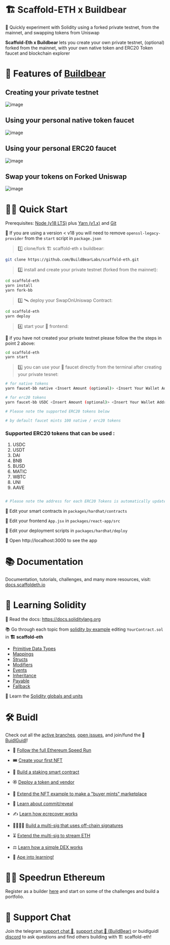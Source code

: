 # 🏗 Scaffold-ETH x Buildbear

🧪 Quickly experiment with Solidity using a forked private testnet, from the mainnet, and swapping tokens from Uniswap

**Scaffold-Eth x Buildbear** lets you create your own private testnet, (optional) forked from the mainnet, with your own native token and ERC20 Token faucet and blockchain explorer

# 🐻 Features of [Buildbear](https://buildbear.io)


## Creating your private testnet

![image](./Your%20Private%20Testnet.png)

## Using your personal native token faucet

![image](./Native%20Token%20Faucet.png)

## Using your personal ERC20 faucet

![image](./USDC%20Faucet.png)

## Swap your tokens on Forked Uniswap

![image](./Swap%20Tokens%20Using%20Forked%20Uniswap.png)

# 🏄‍♂️ Quick Start

Prerequisites: [Node (v18 LTS)](https://nodejs.org/en/download/) plus [Yarn (v1.x)](https://classic.yarnpkg.com/en/docs/install/) and [Git](https://git-scm.com/downloads)

🚨 If you are using a version < v18 you will need to remove `openssl-legacy-provider` from the `start` script in `package.json`

> 1️⃣ clone/fork 🏗 scaffold-eth x buildbear:

```bash
git clone https://github.com/BuildBearLabs/scaffold-eth.git
```

> 2️⃣ install and create your private testnet (forked from the mainnet):

```bash
cd scaffold-eth
yarn install
yarn fork-bb
```

> 3️⃣ 🛰 deploy your SwapOnUniswap Contract:

```bash
cd scaffold-eth
yarn deploy
```

> 4️⃣ start your 📱 frontend:

🚨 if you have not created your private testnet please follow the the steps in point 2 above:

```bash
cd scaffold-eth
yarn start
```


> 5️⃣ you can use your 🚰 faucet directly from the terminal after creating your private tesnet:

```bash
# for native tokens
yarn faucet-bb native <Insert Amount (optional)> <Insert Your Wallet Address>

# for erc20 tokens
yarn faucet-bb USDC <Insert Amount (optional)> <Insert Your Wallet Address>

# Please note the supported ERC20 tokens below

# by default faucet mints 100 native / erc20 tokens
```

### Supported ERC20 tokens that can be used :

1. USDC
2. USDT
3. DAI
4. BNB
5. BUSD
6. MATIC
7. WBTC
8. UNI
9. AAVE

```bash

# Please note the address for each ERC20 Tokens is automatically updated / changed based on the network that you have forked from

```

🔏 Edit your smart contracts in `packages/hardhat/contracts`

📝 Edit your frontend `App.jsx` in `packages/react-app/src`

💼 Edit your deployment scripts in `packages/hardhat/deploy`

📱 Open http://localhost:3000 to see the app

<!-- 🚨📡 To deploy to a public domain, use `yarn surge`. You will need to have a surge account and have the surge CLI installed. There is also the option to deploy to IPFS using `yarn ipfs` and `yarn s3` to deploy to an AWS bucket 🪣 There are scripts in the `packages/react-app/src/scripts` folder to help with this.` -->

# 📚 Documentation

Documentation, tutorials, challenges, and many more resources, visit: [docs.scaffoldeth.io](https://docs.scaffoldeth.io)

# 🔭 Learning Solidity

📕 Read the docs: https://docs.soliditylang.org

📚 Go through each topic from [solidity by example](https://solidity-by-example.org) editing `YourContract.sol` in **🏗 scaffold-eth**

- [Primitive Data Types](https://solidity-by-example.org/primitives/)
- [Mappings](https://solidity-by-example.org/mapping/)
- [Structs](https://solidity-by-example.org/structs/)
- [Modifiers](https://solidity-by-example.org/function-modifier/)
- [Events](https://solidity-by-example.org/events/)
- [Inheritance](https://solidity-by-example.org/inheritance/)
- [Payable](https://solidity-by-example.org/payable/)
- [Fallback](https://solidity-by-example.org/fallback/)

📧 Learn the [Solidity globals and units](https://docs.soliditylang.org/en/latest/units-and-global-variables.html)

# 🛠 Buidl

Check out all the [active branches](https://github.com/scaffold-eth/scaffold-eth/branches/active), [open issues](https://github.com/scaffold-eth/scaffold-eth/issues), and join/fund the 🏰 [BuidlGuidl](https://BuidlGuidl.com)!

- 🚤 [Follow the full Ethereum Speed Run](https://medium.com/@austin_48503/%EF%B8%8Fethereum-dev-speed-run-bd72bcba6a4c)

- 🎟 [Create your first NFT](https://github.com/scaffold-eth/scaffold-eth/tree/simple-nft-example)
- 🥩 [Build a staking smart contract](https://github.com/scaffold-eth/scaffold-eth/tree/challenge-1-decentralized-staking)
- 🏵 [Deploy a token and vendor](https://github.com/scaffold-eth/scaffold-eth/tree/challenge-2-token-vendor)
- 🎫 [Extend the NFT example to make a "buyer mints" marketplace](https://github.com/scaffold-eth/scaffold-eth/tree/buyer-mints-nft)
- 🎲 [Learn about commit/reveal](https://github.com/scaffold-eth/scaffold-eth-examples/tree/commit-reveal-with-frontend)
- ✍️ [Learn how ecrecover works](https://github.com/scaffold-eth/scaffold-eth-examples/tree/signature-recover)
- 👩‍👩‍👧‍👧 [Build a multi-sig that uses off-chain signatures](https://github.com/scaffold-eth/scaffold-eth/tree/meta-multi-sig)
- ⏳ [Extend the multi-sig to stream ETH](https://github.com/scaffold-eth/scaffold-eth/tree/streaming-meta-multi-sig)
- ⚖️ [Learn how a simple DEX works](https://medium.com/@austin_48503/%EF%B8%8F-minimum-viable-exchange-d84f30bd0c90)
- 🦍 [Ape into learning!](https://github.com/scaffold-eth/scaffold-eth/tree/aave-ape)

# 🏃💨 Speedrun Ethereum

Register as a builder [here](https://speedrunethereum.com) and start on some of the challenges and build a portfolio.

# 💬 Support Chat

Join the telegram [support chat 💬](https://t.me/joinchat/KByvmRe5wkR-8F_zz6AjpA), [support chat 💬 (BuildBear)](https://t.me/Web3_dApp_Developers) or buidlguidl [discord](https://discord.gg/pRsr6rwG) to ask questions and find others building with 🏗 scaffold-eth!
